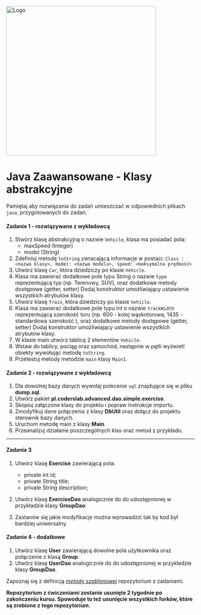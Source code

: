 <img alt="Logo" src="http://coderslab.pl/svg/logo-coderslab.svg" width="400">

#  Java Zaawansowane - Klasy abstrakcyjne
Pamiętaj aby rozwiązania do zadań umieszczać w odpowiednich plikach `java`, przygotowanych do zadań. 
 
#### Zadanie 1 - rozwiązywane z wykładowcą
1. Stwórz klasę abstrakcyjną o nazwie `Vehicle`, klasa ma posiadać pola:
    * maxSpeed (Integer)
    * model (String)
2. Zdefiniuj metodę `toString` zwracającą informacje w postaci:
`Class : <nazwa klasy>, model: <nazwa modelu>, speed: <maksymalna prędkość>`
3. Utwórz klasę `Car`, która dziedziczy po klasie `Vehicle`.
4. Klasa ma zawierać dodatkowe pole typu String o nazwie `type` reprezentującą typ (np. Terenowy, SUV), oraz dodatkowe metody dostępowe (getter, setter)
Dodaj konstruktor umożliwiający ustawienie wszystkich atrybutów klasy.
5. Utwórz klasę `Train`, która dziedziczy po klasie `Vehicle`. 
6. Klasa ma zawierać dodatkowe pole typu int o nazwie `trackWidth` reprezentującą szerokość toru (np. 600 - kolej wąskotorowa, 1435 - standardowa szerokość ), oraz dodatkowe metody dostępowe (getter, setter)
Dodaj konstruktor umożliwiający ustawienie wszystkich atrybutów klasy.
7. W klasie main utwórz tablicę 2 elementów `Vehicle`.
8. Wstaw do tablicy, pociąg oraz samochód, następnie w pętli wyświetl obiekty wywołując metodę `toString`. 
9. Przetestuj metody metodzie `main` klasy `Main1`.

#### Zadanie 2 - rozwiązywane z wykładowcą

1. Dla dowolnej bazy danych wywołaj polecenie `sql` znajdujące się w pliku **dump.sql**.
2. Utwórz pakiet **pl.coderslab.advanced.dao.simple.exercise**. 
3. Skopiuj załączone klasy do projektu i popraw instrukcje importu.
3. Zmodyfikuj dane połączenia z klasy **DbUtil** oraz dołącz do projektu sterownik bazy danych.
4. Uruchom metodę main z klasy **Main**.
5. Przeanalizuj działanie poszczególnych klas oraz metod z przykładu.

-----------------------------------------------------------------------------

#### Zadanie 3 

1. Utwórz klasę **Exercise** zawierającą pola:
    - private int id;
    - private String title;
    - private String description;

2. Utwórz klasę **ExerciseDao** analogicznie do do udostępnionej w przykładzie klasy **GroupDao**.
3. Zastanów się jakie modyfikacje można wprowadzić tak by kod był bardziej uniwersalny.     

#### Zadanie 4 - dodatkowe

1. Utwórz klasę **User** zawierającą dowolne pola użytkownika oraz połączenie z klasą **Group**.
2. Utwórz klasę **UserDao** analogicznie do do udostępnionej w przykładzie klasy **GroupDao**.

Zapoznaj się z definicją  [*metody szablonowej*][template-method] repozytorium z zadaniami.

**Repozytorium z ćwiczeniami zostanie usunięte 2 tygodnie po zakończeniu kursu. Spowoduje to też usunięcie wszystkich forków, które są zrobione z tego repozytorium.**

<!-- Links -->
[template-method]: https://pl.wikipedia.org/wiki/Metoda_szablonowa_(wzorzec_projektowy)